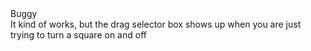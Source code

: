 <div class="tag-center">
    <span class="tag needs-fix">Buggy</span>
</div>
It kind of works, but the drag selector box shows up when you are just trying to turn a square on and off